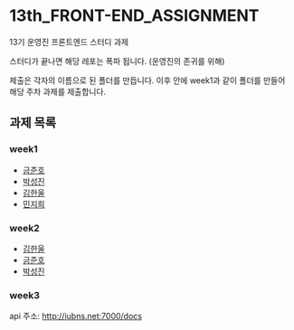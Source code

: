 # 13th_FRONT-END_ASSIGNMENT

13기 운영진 프론트엔드 스터디 과제

스터디가 끝나면 해당 레포는 폭파 됩니다.
(운영진의 존귀를 위해)

제출은 각자의 이름으로 된 폴더를 만듭니다.
이후 안에 week1과 같이 폴더를 만들어 해당 주차 과제를 제출합니다.

## 과제 목록

### week1

- <a href="https://likelionsch.github.io/13th_FRONT-END_ASSIGNMENT/junho/week1/index.html">금준호</a>
- <a href="https://likelionsch.github.io/13th_FRONT-END_ASSIGNMENT/ppsssj/week1/calc.html">박성진</a>
- <a href="https://likelionsch.github.io/13th_FRONT-END_ASSIGNMENT/hanul/week1/calc/calc.html">김한울</a>
- <a href="https://likelionsch.github.io/13th_FRONT-END_ASSIGNMENT/hanul/week1/index.html">민지희</a>

### week2

- <a href="https://likelionsch.github.io/13th_FRONT-END_ASSIGNMENT/hanul/week2/my-app/out/index.html">김한울</a>
- <a href="https://likelionsch.github.io/13th_FRONT-END_ASSIGNMENT/junho/week2/out/index.html">금준호</a>
- <a href="https://likelionsch.github.io/13th_FRONT-END_ASSIGNMENT/ppsssj/week2/my-app/out/index.html">박성진</a>

### week3

api 주소: http://iubns.net:7000/docs
